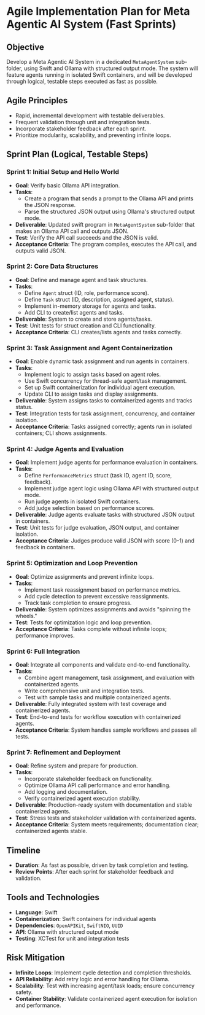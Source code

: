 <!--
This file is intended to be read by the AI agents and not parsed by the agentic system.
-->
# Agile Implementation Plan for Meta Agentic AI System (Fast Sprints)

## Objective
Develop a Meta Agentic AI System in a dedicated `MetaAgentSystem` sub-folder, using Swift and Ollama with structured output mode. The system will feature agents running in isolated Swift containers, and will be developed through logical, testable steps executed as fast as possible.

## Agile Principles
- Rapid, incremental development with testable deliverables.
- Frequent validation through unit and integration tests.
- Incorporate stakeholder feedback after each sprint.
- Prioritize modularity, scalability, and preventing infinite loops.

## Sprint Plan (Logical, Testable Steps)

### Sprint 1: Initial Setup and Hello World
- **Goal**: Verify basic Ollama API integration.
- **Tasks**:
  - Create a program that sends a prompt to the Ollama API and prints the JSON response.
  - Parse the structured JSON output using Ollama's structured output mode.
- **Deliverable**: Updated swift program in `MetaAgentSystem` sub-folder that makes an Ollama API call and outputs JSON.
- **Test**: Verify the API call succeeds and the JSON is valid.
- **Acceptance Criteria**: The program compiles, executes the API call, and outputs valid JSON.

### Sprint 2: Core Data Structures
- **Goal**: Define and manage agent and task structures.
- **Tasks**:
  - Define `Agent` struct (ID, role, performance score).
  - Define `Task` struct (ID, description, assigned agent, status).
  - Implement in-memory storage for agents and tasks.
  - Add CLI to create/list agents and tasks.
- **Deliverable**: System to create and store agents/tasks.
- **Test**: Unit tests for struct creation and CLI functionality.
- **Acceptance Criteria**: CLI creates/lists agents and tasks correctly.

### Sprint 3: Task Assignment and Agent Containerization
- **Goal**: Enable dynamic task assignment and run agents in containers.
- **Tasks**:
  - Implement logic to assign tasks based on agent roles.
  - Use Swift concurrency for thread-safe agent/task management.
  - Set up Swift containerization for individual agent execution.
  - Update CLI to assign tasks and display assignments.
- **Deliverable**: System assigns tasks to containerized agents and tracks status.
- **Test**: Integration tests for task assignment, concurrency, and container isolation.
- **Acceptance Criteria**: Tasks assigned correctly; agents run in isolated containers; CLI shows assignments.

### Sprint 4: Judge Agents and Evaluation
- **Goal**: Implement judge agents for performance evaluation in containers.
- **Tasks**:
  - Define `PerformanceMetrics` struct (task ID, agent ID, score, feedback).
  - Implement judge agent logic using Ollama API with structured output mode.
  - Run judge agents in isolated Swift containers.
  - Add judge selection based on performance scores.
- **Deliverable**: Judge agents evaluate tasks with structured JSON output in containers.
- **Test**: Unit tests for judge evaluation, JSON output, and container isolation.
- **Acceptance Criteria**: Judges produce valid JSON with score (0-1) and feedback in containers.

### Sprint 5: Optimization and Loop Prevention
- **Goal**: Optimize assignments and prevent infinite loops.
- **Tasks**:
  - Implement task reassignment based on performance metrics.
  - Add cycle detection to prevent excessive reassignments.
  - Track task completion to ensure progress.
- **Deliverable**: System optimizes assignments and avoids "spinning the wheels."
- **Test**: Tests for optimization logic and loop prevention.
- **Acceptance Criteria**: Tasks complete without infinite loops; performance improves.

### Sprint 6: Full Integration
- **Goal**: Integrate all components and validate end-to-end functionality.
- **Tasks**:
  - Combine agent management, task assignment, and evaluation with containerized agents.
  - Write comprehensive unit and integration tests.
  - Test with sample tasks and multiple containerized agents.
- **Deliverable**: Fully integrated system with test coverage and containerized agents.
- **Test**: End-to-end tests for workflow execution with containerized agents.
- **Acceptance Criteria**: System handles sample workflows and passes all tests.

### Sprint 7: Refinement and Deployment
- **Goal**: Refine system and prepare for production.
- **Tasks**:
  - Incorporate stakeholder feedback on functionality.
  - Optimize Ollama API call performance and error handling.
  - Add logging and documentation.
  - Verify containerized agent execution stability.
- **Deliverable**: Production-ready system with documentation and stable containerized agents.
- **Test**: Stress tests and stakeholder validation with containerized agents.
- **Acceptance Criteria**: System meets requirements; documentation clear; containerized agents stable.

## Timeline
- **Duration**: As fast as possible, driven by task completion and testing.
- **Review Points**: After each sprint for stakeholder feedback and validation.

## Tools and Technologies
- **Language**: Swift
- **Containerization**: Swift containers for individual agents
- **Dependencies**: `OpenAPIKit`, `SwiftNIO`, `UUID`
- **API**: Ollama with structured output mode
- **Testing**: XCTest for unit and integration tests

## Risk Mitigation
- **Infinite Loops**: Implement cycle detection and completion thresholds.
- **API Reliability**: Add retry logic and error handling for Ollama.
- **Scalability**: Test with increasing agent/task loads; ensure concurrency safety.
- **Container Stability**: Validate containerized agent execution for isolation and performance.
